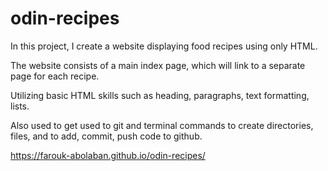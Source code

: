 # odin-recipes

In this project, I create a website displaying food recipes using only HTML. 

The website consists of a main index page, which will link to a separate page for each recipe. 

Utilizing basic HTML skills such as heading, paragraphs, text formatting, lists. 

Also used to get used to git and terminal commands to create directories, files, and to add, commit, push code to github. 

https://farouk-abolaban.github.io/odin-recipes/
